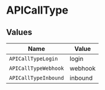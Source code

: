 # APICallType


## Values

| Name                 | Value                |
| -------------------- | -------------------- |
| `APICallTypeLogin`   | login                |
| `APICallTypeWebhook` | webhook              |
| `APICallTypeInbound` | inbound              |